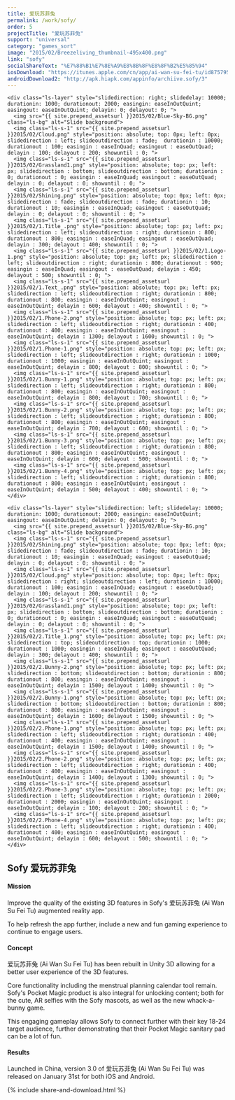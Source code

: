 ```yaml
---
title: 爱玩苏菲兔
permalink: /work/sofy/
order: 5
projectTitle: "爱玩苏菲兔"
support: "universal"
category: "games_sort"
image: "2015/02/Breezeliving_thumbnail-495x400.png"
link: "sofy"
socialShareText: "%E7%88%B1%E7%8E%A9%E8%8B%8F%E8%8F%B2%E5%85%94"
iosDownload: "https://itunes.apple.com/cn/app/ai-wan-su-fei-tu/id875795508?mt=8"
androidDownload2: "http://apk.hiapk.com/appinfo/archiive.sofy/3"
---
```

<div class="avia-layerslider">
  <div id="layerslider_1" class="ls-wp-container">

    <div class="ls-layer" style="slidedirection: right; slidedelay: 10000; durationin: 1000; durationout: 2000; easingin: easeInOutQuint; easingout: easeInOutQuint; delayin: 0; delayout: 0; ">
      <img src="{{ site.prepend_assetsurl }}2015/02/Blue-Sky-BG.png" class="ls-bg" alt="Slide background">
      <img class="ls-s-1" src="{{ site.prepend_assetsurl }}2015/02/Cloud.png" style="position: absolute; top: 0px; left: 0px; slidedirection : left; slideoutdirection : fade;  durationin : 10000; durationout : 100; easingin : easeInQuad; easingout : easeOutQuad; delayin : 100; delayout : 200; showuntil : 0; ">
      <img class="ls-s-1" src="{{ site.prepend_assetsurl }}2015/02/Grassland1.png" style="position: absolute; top: px; left: px; slidedirection : bottom; slideoutdirection : bottom; durationin : 0; durationout : 0; easingin : easeInQuad; easingout : easeOutQuad; delayin : 0; delayout : 0; showuntil : 0; ">
      <img class="ls-s-1" src="{{ site.prepend_assetsurl }}2015/02/Shining.png" style="position: absolute; top: 0px; left: 0px; slidedirection : fade; slideoutdirection : fade; durationin : 10; durationout : 10; easingin : easeInQuad; easingout : easeOutQuad; delayin : 0; delayout : 0; showuntil : 0; ">
      <img class="ls-s-1" src="{{ site.prepend_assetsurl }}2015/02/1.Title_.png" style="position: absolute; top: px; left: px; slidedirection : left; slideoutdirection : right; durationin : 800; durationout : 800; easingin : easeInQuad; easingout : easeOutQuad; delayin : 300; delayout : 400; showuntil : 0; ">
      <img class="ls-s-1" src="{{ site.prepend_assetsurl }}2015/02/1.Logo-1.png" style="position: absolute; top: px; left: px; slidedirection : left; slideoutdirection : right; durationin : 800; durationout : 900; easingin : easeInQuad; easingout : easeOutQuad; delayin : 450; delayout : 500; showuntil : 0; ">
      <img class="ls-s-1" src="{{ site.prepend_assetsurl }}2015/02/1.Text_.png" style="position: absolute; top: px; left: px; slidedirection : left; slideoutdirection : right; durationin : 800; durationout : 800; easingin : easeInOutQuint; easingout : easeInOutQuint; delayin : 600; delayout : 400; showuntil : 0; ">
      <img class="ls-s-1" src="{{ site.prepend_assetsurl }}2015/02/1.Phone-2.png" style="position: absolute; top: px; left: px; slidedirection : left; slideoutdirection : right; durationin : 400; durationout : 400; easingin : easeInOutQuint; easingout : easeInOutQuint; delayin : 1300; delayout : 1600; showuntil : 0; ">
      <img class="ls-s-1" src="{{ site.prepend_assetsurl }}2015/02/1.Phone-1.png" style="position: absolute; top: px; left: px; slidedirection : left; slideoutdirection : right; durationin : 1000; durationout : 1000; easingin : easeInOutQuint; easingout : easeInOutQuint; delayin : 800; delayout : 800; showuntil : 0; ">
      <img class="ls-s-1" src="{{ site.prepend_assetsurl }}2015/02/1.Bunny-1.png" style="position: absolute; top: px; left: px; slidedirection : left; slideoutdirection : right; durationin : 800; durationout : 800; easingin : easeInOutQuint; easingout : easeInOutQuint; delayin : 800; delayout : 700; showuntil : 0; ">
      <img class="ls-s-1" src="{{ site.prepend_assetsurl }}2015/02/1.Bunny-2.png" style="position: absolute; top: px; left: px; slidedirection : left; slideoutdirection : right; durationin : 800; durationout : 800; easingin : easeInOutQuint; easingout : easeInOutQuint; delayin : 700; delayout : 600; showuntil : 0; ">
      <img class="ls-s-1" src="{{ site.prepend_assetsurl }}2015/02/1.Bunny-3.png" style="position: absolute; top: px; left: px; slidedirection : left; slideoutdirection : right; durationin : 800; durationout : 800; easingin : easeInOutQuint; easingout : easeInOutQuint; delayin : 600; delayout : 500; showuntil : 0; ">
      <img class="ls-s-1" src="{{ site.prepend_assetsurl }}2015/02/1.Bunny-4.png" style="position: absolute; top: px; left: px; slidedirection : left; slideoutdirection : right; durationin : 800; durationout : 800; easingin : easeInOutQuint; easingout : easeInOutQuint; delayin : 500; delayout : 400; showuntil : 0; ">
    </div>

    <div class="ls-layer" style="slidedirection: left; slidedelay: 10000; durationin: 1000; durationout: 2000; easingin: easeInOutQuint; easingout: easeInOutQuint; delayin: 0; delayout: 0; ">
      <img src="{{ site.prepend_assetsurl }}2015/02/Blue-Sky-BG.png" class="ls-bg" alt="Slide background">
      <img class="ls-s-1" src="{{ site.prepend_assetsurl }}2015/02/Shining.png" style="position: absolute; top: 0px; left: 0px; slidedirection : fade; slideoutdirection : fade; durationin : 10; durationout : 10; easingin : easeInQuad; easingout : easeOutQuad; delayin : 0; delayout : 0; showuntil : 0; ">
      <img class="ls-s-1" src="{{ site.prepend_assetsurl }}2015/02/Cloud.png" style="position: absolute; top: 0px; left: 0px; slidedirection : right; slideoutdirection : left; durationin : 10000; durationout : 100; easingin : easeInQuad; easingout : easeOutQuad; delayin : 100; delayout : 200; showuntil : 0; ">
      <img class="ls-s-1" src="{{ site.prepend_assetsurl }}2015/02/Grassland1.png" style="position: absolute; top: px; left: px; slidedirection : bottom; slideoutdirection : bottom; durationin : 0; durationout : 0; easingin : easeInQuad; easingout : easeOutQuad; delayin : 0; delayout : 0; showuntil : 0; ">
      <img class="ls-s-1" src="{{ site.prepend_assetsurl }}2015/02/2.Title_1.png" style="position: absolute; top: px; left: px; slidedirection : top; slideoutdirection : top; durationin : 1000; durationout : 1000; easingin : easeInQuad; easingout : easeOutQuad; delayin : 300; delayout : 400; showuntil : 0; ">
      <img class="ls-s-1" src="{{ site.prepend_assetsurl }}2015/02/2.Bunny-2.png" style="position: absolute; top: px; left: px; slidedirection : bottom; slideoutdirection : bottom; durationin : 800; durationout : 800; easingin : easeInOutQuint; easingout : easeInOutQuint; delayin : 1500; delayout : 1400; showuntil : 0; ">
      <img class="ls-s-1" src="{{ site.prepend_assetsurl }}2015/02/2.Bunny-1.png" style="position: absolute; top: px; left: px; slidedirection : bottom; slideoutdirection : bottom; durationin : 800; durationout : 800; easingin : easeInOutQuint; easingout : easeInOutQuint; delayin : 1600; delayout : 1500; showuntil : 0; ">
      <img class="ls-s-1" src="{{ site.prepend_assetsurl }}2015/02/2.Phone-1.png" style="position: absolute; top: px; left: px; slidedirection : left; slideoutdirection : right; durationin : 400; durationout : 400; easingin : easeInOutQuint; easingout : easeInOutQuint; delayin : 1500; delayout : 1400; showuntil : 0; ">
      <img class="ls-s-1" src="{{ site.prepend_assetsurl }}2015/02/2.Phone-2.png" style="position: absolute; top: px; left: px; slidedirection : left; slideoutdirection : right; durationin : 400; durationout : 400; easingin : easeInOutQuint; easingout : easeInOutQuint; delayin : 1400; delayout : 1300; showuntil : 0; ">
      <img class="ls-s-1" src="{{ site.prepend_assetsurl }}2015/02/2.Phone-3.png" style="position: absolute; top: px; left: px; slidedirection : left; slideoutdirection : right; durationin : 2000; durationout : 2000; easingin : easeInOutQuint; easingout : easeInOutQuint; delayin : 100; delayout : 200; showuntil : 0; ">
      <img class="ls-s-1" src="{{ site.prepend_assetsurl }}2015/02/2.Phone-4.png" style="position: absolute; top: px; left: px; slidedirection : left; slideoutdirection : right; durationin : 400; durationout : 400; easingin : easeInOutQuint; easingout : easeInOutQuint; delayin : 600; delayout : 500; showuntil : 0; ">
    </div>
  </div>
</div>

<div class="wrapper content project-detail" markdown="1">
  <h2 class="content-h2 with-bottom-line">Sofy 爱玩苏菲兔</h2>

#### Mission

Improve the quality of the existing 3D features in Sofy's 爱玩苏菲兔 (Ai Wan Su Fei Tu) augmented reality app.

To help refresh the app further, include a new and fun gaming experience to continue to engage users.

#### Concept

爱玩苏菲兔 (Ai Wan Su Fei Tu) has been rebuilt in Unity 3D allowing for a better user experience of the 3D features.

Core functionality including the menstrual planning calendar tool remain. Sofy's Pocket Magic product is also integral for unlocking content; both for the cute, AR selfies with the Sofy mascots, as well as the new whack-a-bunny game.

This engaging gameplay allows Sofy to connect further with their key 18-24 target audience, further demonstrating that their Pocket Magic sanitary pad can be a lot of fun.

#### Results

Launched in China, version 3.0 of 爱玩苏菲兔 (Ai Wan Su Fei Tu) was released on January 31st for both iOS and Android.

</div>

{% include share-and-download.html %}

<script>
$(document).ready(function() {
  if (typeof $.fn.layerSlider == "undefined") {
    lsShowNotice('layerslider_1','jquery');
  }
  else if (typeof $.transit == "undefined" || typeof $.transit.modifiedForLayerSlider == "undefined") {
    lsShowNotice('layerslider_1', 'transit');
  }
  else 
  {
    $("#layerslider_1").layerSlider({
      width : '1440px',
      height : '600px',
      responsive : true,
      responsiveUnder : 0,
      sublayerContainer : 0,
      autoStart : true,
      pauseOnHover : false,
      firstLayer : 1,
      animateFirstLayer : true,
      randomSlideshow : false,
      twoWaySlideshow : true,
      loops : 0,
      forceLoopNum : true,
      autoPlayVideos : true,
      autoPauseSlideshow : true,
      youtubePreview : 'maxresdefault.jpg',
      keybNav : true,
      touchNav : true,
      skin : 'fullwidth',
      skinsPath : '../../css/LayerSlider/skins/',
      globalBGColor : '#ffffff',
      navPrevNext : true,
      navStartStop : false,
      navButtons : true,
      hoverPrevNext : true,
      hoverBottomNav : false,
      showBarTimer : false,
      showCircleTimer : true,
      thumbnailNavigation : 'disabled',
      tnWidth : 100,
      tnHeight : 60,
      tnContainerWidth : '60%',
      tnActiveOpacity : 35,
      tnInactiveOpacity : 100,
      imgPreload : true,
      yourLogo : false,
      yourLogoStyle : 'left: 10px; top: 10px;',
      yourLogoLink : false,
      yourLogoTarget : '_self',
      cbInit : function(element) { },
      cbStart : function(data) { },
      cbStop : function(data) { },
      cbPause : function(data) { },
      cbAnimStart : function(data) { },
      cbAnimStop : function(data) { },
      cbPrev : function(data) { },
      cbNext : function(data) { }
    });
  }
});
</script>
